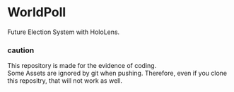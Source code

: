 # WorldPoll
Future Election System with HoloLens.

### **caution**
This repository is made for the evidence of coding.  
Some Assets are ignored by git when pushing. Therefore, even if you clone this repositry, that will not work as well.
